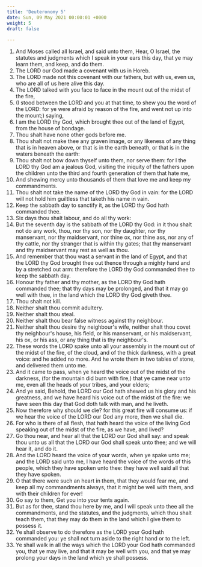 ```yaml
---
title: 'Deuteronomy 5'
date: Sun, 09 May 2021 00:00:01 +0000
weight: 5
draft: false
  
---
```


1. And Moses called all Israel, and said unto them, Hear, O Israel, the statutes and judgments which I speak in your ears this day, that ye may learn them, and keep, and do them.
2. The LORD our God made a covenant with us in Horeb.
3. The LORD made not this covenant with our fathers, but with us, even us, who are all of us here alive this day.
4. The LORD talked with you face to face in the mount out of the midst of the fire,
5. (I stood between the LORD and you at that time, to shew you the word of the LORD: for ye were afraid by reason of the fire, and went not up into the mount;) saying,
6. I am the LORD thy God, which brought thee out of the land of Egypt, from the house of bondage.
7. Thou shalt have none other gods before me.
8. Thou shalt not make thee any graven image, or any likeness of any thing that is in heaven above, or that is in the earth beneath, or that is in the waters beneath the earth:
9. Thou shalt not bow down thyself unto them, nor serve them: for I the LORD thy God am a jealous God, visiting the iniquity of the fathers upon the children unto the third and fourth generation of them that hate me,
10. And shewing mercy unto thousands of them that love me and keep my commandments.
11. Thou shalt not take the name of the LORD thy God in vain: for the LORD will not hold him guiltless that taketh his name in vain.
12. Keep the sabbath day to sanctify it, as the LORD thy God hath commanded thee.
13. Six days thou shalt labour, and do all thy work:
14. But the seventh day is the sabbath of the LORD thy God: in it thou shalt not do any work, thou, nor thy son, nor thy daughter, nor thy manservant, nor thy maidservant, nor thine ox, nor thine ass, nor any of thy cattle, nor thy stranger that is within thy gates; that thy manservant and thy maidservant may rest as well as thou.
15. And remember that thou wast a servant in the land of Egypt, and that the LORD thy God brought thee out thence through a mighty hand and by a stretched out arm: therefore the LORD thy God commanded thee to keep the sabbath day.
16. Honour thy father and thy mother, as the LORD thy God hath commanded thee; that thy days may be prolonged, and that it may go well with thee, in the land which the LORD thy God giveth thee.
17. Thou shalt not kill.
18. Neither shalt thou commit adultery.
19. Neither shalt thou steal.
20. Neither shalt thou bear false witness against thy neighbour.
21. Neither shalt thou desire thy neighbour's wife, neither shalt thou covet thy neighbour's house, his field, or his manservant, or his maidservant, his ox, or his ass, or any thing that is thy neighbour's.
22. These words the LORD spake unto all your assembly in the mount out of the midst of the fire, of the cloud, and of the thick darkness, with a great voice: and he added no more. And he wrote them in two tables of stone, and delivered them unto me.
23. And it came to pass, when ye heard the voice out of the midst of the darkness, (for the mountain did burn with fire,) that ye came near unto me, even all the heads of your tribes, and your elders;
24. And ye said, Behold, the LORD our God hath shewed us his glory and his greatness, and we have heard his voice out of the midst of the fire: we have seen this day that God doth talk with man, and he liveth.
25. Now therefore why should we die? for this great fire will consume us: if we hear the voice of the LORD our God any more, then we shall die.
26. For who is there of all flesh, that hath heard the voice of the living God speaking out of the midst of the fire, as we have, and lived?
27. Go thou near, and hear all that the LORD our God shall say: and speak thou unto us all that the LORD our God shall speak unto thee; and we will hear it, and do it.
28. And the LORD heard the voice of your words, when ye spake unto me; and the LORD said unto me, I have heard the voice of the words of this people, which they have spoken unto thee: they have well said all that they have spoken.
29. O that there were such an heart in them, that they would fear me, and keep all my commandments always, that it might be well with them, and with their children for ever!
30. Go say to them, Get you into your tents again.
31. But as for thee, stand thou here by me, and I will speak unto thee all the commandments, and the statutes, and the judgments, which thou shalt teach them, that they may do them in the land which I give them to possess it.
32. Ye shall observe to do therefore as the LORD your God hath commanded you: ye shall not turn aside to the right hand or to the left.
33. Ye shall walk in all the ways which the LORD your God hath commanded you, that ye may live, and that it may be well with you, and that ye may prolong your days in the land which ye shall possess.
